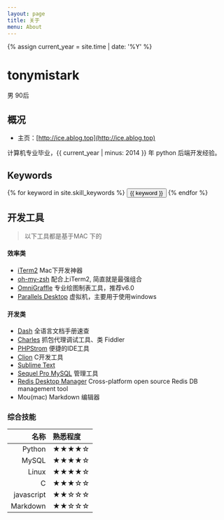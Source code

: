 ```yaml
---
layout: page
title: 关于
menu: About
---
```

{% assign current_year = site.time | date: '%Y' %}

tonymistark
===
男 90后

## 概况

- 主页：[http://ice.ablog.top](http://ice.ablog.top)

计算机专业毕业，{{ current_year | minus: 2014 }} 年 python  后端开发经验。

## Keywords
<div class="btn-inline">
{% for keyword in site.skill_keywords %} <button class="btn btn-outline" type="button">{{ keyword }}</button> {% endfor %}
</div>

## 开发工具

> 以下工具都是基于MAC 下的

#### 效率类

 * [iTerm2](https://www.iterm2.com/) Mac下开发神器
 * [oh-my-zsh](http://ohmyz.sh/)	配合上iTerm2, 简直就是最强组合
 * [OmniGraffle](http://www.omnigroup.com/omnigraffle) 专业绘图制表工具，推荐v6.0
 * [Parallels Desktop](http://www.parallels.com/products/desktop/) 虚拟机，主要用于使用windows

#### 开发类

 * [Dash](http://kapeli.com/dash) 全语言文档手册速查
 * [Charles](http://www.charlesproxy.com/)	抓包代理调试工具、类 Fiddler
 * [PHPStrom](https://www.jetbrains.com/phpstorm/)  便捷的IDE工具
 * [Clion](https://www.jetbrains.com/clion)  C开发工具
 * [Sublime Text](http://www.sublimetext.com/)
 * [Sequel Pro MySQL](http://www.sequelpro.com/) 管理工具
 * [Redis Desktop Manager](http://redisdesktop.com/) Cross-platform open source Redis DB management tool
 * Mou(mac)  Markdown 编辑器


### 综合技能

| 名称 | 熟悉程度
|--:|:--|
| Python | ★★★★☆ |
| MySQL | ★★★★☆ |
| Linux | ★★★★☆ |
| C | ★★★☆☆ |
| javascript | ★★☆☆☆ |
| Markdown | ★★☆☆☆ |




